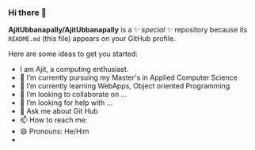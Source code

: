 ### Hi there 👋


**AjitUbbanapally/AjitUbbanapally** is a ✨ _special_ ✨ repository because its `README.md` (this file) appears on your GitHub profile.

Here are some ideas to get you started:
- I am Ajit, a computing enthusiast.
- 🔭 I’m currently pursuing my Master's in Applied Computer Science 
- 🌱 I’m currently learning WebApps, Object oriented Programming
- 👯 I’m looking to collaborate on ...
- 🤔 I’m looking for help with ...
- 💬 Ask me about Git Hub
- 📫 How to reach me: 
- 😄 Pronouns: He/Him
- <!--
- ⚡ Fun fact: I crack jokes, the result is smiling faces.
-->
